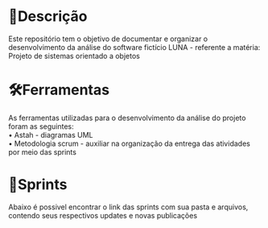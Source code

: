 #  📌**Descrição**
Este repositório tem o objetivo de documentar e organizar o desenvolvimento da análise do software fictício LUNA - referente a matéria: Projeto de sistemas orientado a objetos

#  🛠️**Ferramentas**
As ferramentas utilizadas para o desenvolvimento da análise do projeto foram as seguintes:<br>
• Astah - diagramas UML<br>
• Metodologia scrum - auxiliar na organização da entrega das atividades por meio das sprints

# 📆**Sprints**
Abaixo é possivel encontrar o link das sprints com sua pasta e arquivos, contendo seus respectivos updates e novas publicações








